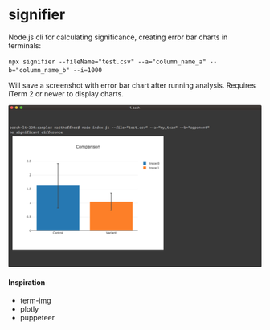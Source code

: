 # signifier

Node.js cli for calculating significance, creating error bar charts in terminals:

`npx signifier --fileName="test.csv" --a="column_name_a" --b="column_name_b" --i=1000`

Will save a screenshot with error bar chart after running analysis. Requires iTerm 2 or newer to display charts.

![](termimg.png)

#### Inspiration

- term-img
- plotly
- puppeteer
